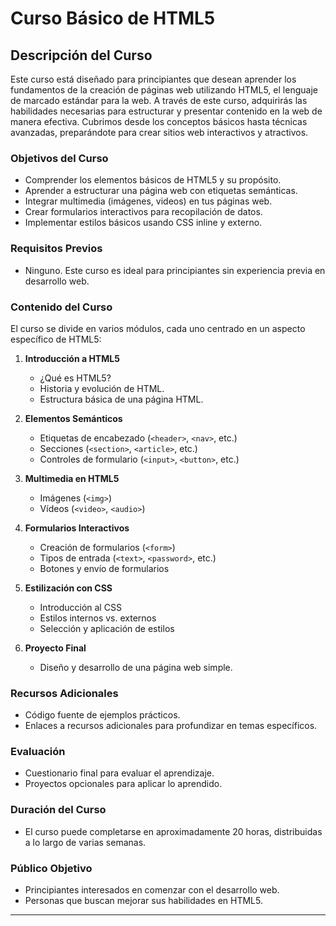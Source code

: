 # Curso Básico de HTML5

## Descripción del Curso

Este curso está diseñado para principiantes que desean aprender los fundamentos de la creación de páginas web utilizando HTML5, el lenguaje de marcado estándar para la web. A través de este curso, adquirirás las habilidades necesarias para estructurar y presentar contenido en la web de manera efectiva. Cubrimos desde los conceptos básicos hasta técnicas avanzadas, preparándote para crear sitios web interactivos y atractivos.

### Objetivos del Curso

- Comprender los elementos básicos de HTML5 y su propósito.
- Aprender a estructurar una página web con etiquetas semánticas.
- Integrar multimedia (imágenes, videos) en tus páginas web.
- Crear formularios interactivos para recopilación de datos.
- Implementar estilos básicos usando CSS inline y externo.

### Requisitos Previos

- Ninguno. Este curso es ideal para principiantes sin experiencia previa en desarrollo web.

### Contenido del Curso

El curso se divide en varios módulos, cada uno centrado en un aspecto específico de HTML5:

1. **Introducción a HTML5**
   - ¿Qué es HTML5?
   - Historia y evolución de HTML.
   - Estructura básica de una página HTML.

2. **Elementos Semánticos**
   - Etiquetas de encabezado (`<header>`, `<nav>`, etc.)
   - Secciones (`<section>`, `<article>`, etc.)
   - Controles de formulario (`<input>`, `<button>`, etc.)

3. **Multimedia en HTML5**
   - Imágenes (`<img>`)
   - Vídeos (`<video>`, `<audio>`)

4. **Formularios Interactivos**
   - Creación de formularios (`<form>`)
   - Tipos de entrada (`<text>`, `<password>`, etc.)
   - Botones y envío de formularios

5. **Estilización con CSS**
   - Introducción al CSS
   - Estilos internos vs. externos
   - Selección y aplicación de estilos

6. **Proyecto Final**
   - Diseño y desarrollo de una página web simple.

### Recursos Adicionales

- Código fuente de ejemplos prácticos.
- Enlaces a recursos adicionales para profundizar en temas específicos.

### Evaluación

- Cuestionario final para evaluar el aprendizaje.
- Proyectos opcionales para aplicar lo aprendido.

### Duración del Curso

- El curso puede completarse en aproximadamente 20 horas, distribuidas a lo largo de varias semanas.

### Público Objetivo

- Principiantes interesados en comenzar con el desarrollo web.
- Personas que buscan mejorar sus habilidades en HTML5.

---

